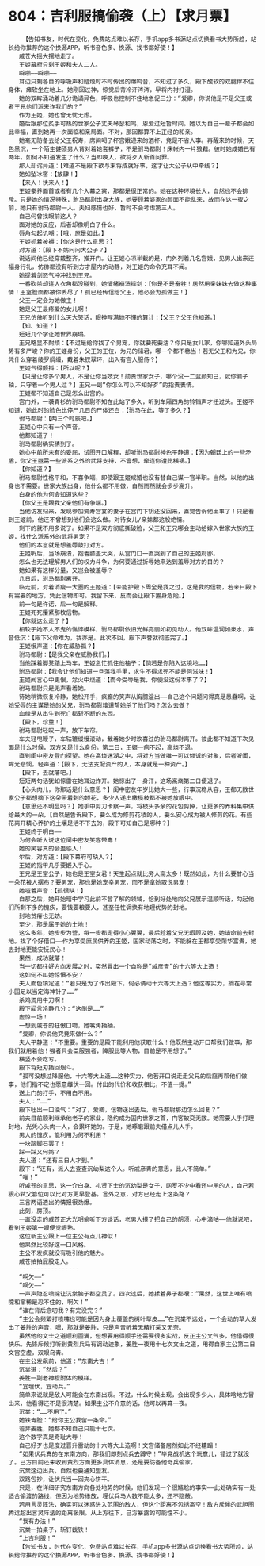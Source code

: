 # 804：吉利服搞偷袭（上）【求月票】
        【告知书友，时代在变化，免费站点难以长存，手机app多书源站点切换看书大势所趋，站长给你推荐的这个换源APP，听书音色多、换源、找书都好使！】
       戚苍大摇大摆地走了。
       王姬幕府只剩王姬和夫人二人。
       噼啪——噼啪——
       耳边只剩各自的呼吸声和蜡烛时不时传出的爆鸣音，不知过了多久，殿下酸软的双腿撑不住身体，瘫软坐在地上。她刚回过神，惊觉后背冷汗涔涔，早将内衬打湿。
       她的双眸涌动着几分诡谲异色，呼吸也控制不住地急促三分：“爱卿，你说他是不是父王或者王兄他们派来诈我们的？”
       作为王姬，她也曾无忧无虑。
       婚后跟那位炙手可热的世家公子丈夫琴瑟和鸣，恩爱过短暂时间。她以为自己一辈子都会如此幸福，直到她再一次面临和亲局面。不对，那回都算不上正经的和亲。
       她毫无防备去给父王祝寿，席间喝了杯宫娥递来的酒杯，竟是不省人事。再醒来的时候，天色黑沉，一个陌生健硕男人背对着她套裤子，不是驸马都尉！床帐内一片狼藉。彼时她成婚已有两年，如何不知道发生了什么？当即唤人，欲将歹人斩首问罪。
       那人却诧异道：【难道不是殿下欲与末将成就好事，这才让大公子从中牵线？】
       她如坠冰窖：【放肆！】
       【来人！快来人！】
       王姬豢养面首或者有几个入幕之宾，那都是很正常的。她在这种环境长大，自然也不会排斥。只是她的情况特殊，驸马都尉出身大族，她要顾着婆家的颜面不能乱来，故而在这一夜之前，她只有驸马都尉一人。夫妇感情也好，暂时不会考虑第三人。
       自己何曾找眼前这人？
       面对她的反应，后者却像明白了什么。
       唇角勾起讥嘲：【哦，原是如此。】
       王姬抓着被褥：【你这是什么意思？】
       对方道：【殿下不妨问问大公子？】
       说话间他已经穿戴整齐，推开门。让王姬心凉半截的是，门外列着几名宫娥，见男人出来还福身行礼，仿佛都没有听到方才屋内的动静，对王姬的命令充耳不闻。
       她提着剑怒气冲冲找到王兄。
       一番砍杀却连人衣角都没碰到，她情绪崩溃摔剑：【你是不是畜牲！居然用亲妹妹去做这种事情！王室脸面都被你丢尽了！孤已经传信给父王，他必会为孤做主！】
       父王一定会为她做主！
       她是父王最疼爱的女儿啊！
       王兄仿佛听到什么天大笑话，眼神写满她不懂的算计：【父王？父王他知道。】
       【知、知道？】
       短短几个字让她世界崩塌。
       王兄略显不耐烦：【不过是给你找了个男宠，你就要死要活？你只是女儿家，你哪知道外头局势有多严峻？你的王姬身份，父王的王位，为兄的储君，哪一个都不稳当！若无父王和为兄，你凭什么穿着绫罗绸缎，戴着朱钗翠环，出入有宫人服侍？】
       王姬气得颤抖：【所以呢？】
       【只是让你多个男人，不是让你当妓女！勋贵世家女子，哪个没一二蓝颜知己，就你脑子轴，只守着一个男人过？】王兄一副“你怎么可以不知好歹”的指责表情。
       王姬都不知道自己是怎么出宫的。
       宫门外，一袭青衫的驸马都尉不知在此站了多久，听到车厢四角的铃铛声才扭过头。王姬不知道，她此时的脸色比停尸几日的尸体还白：【驸马在此，等了多久？】
       驸马都尉：【两三个时辰吧。】
       王姬心中只有一个声音。
       他都知道了！
       驸马都尉确实猜到了。
       她心中前所未有的委屈，试图开口解释，却听驸马都尉神色平静道：【因为朝廷上的一些矛盾，你父王亟需一些派系之外的武将支持，不曾想，牵连你遭此横祸。】
       【你知道？】
       驸马都尉性格平和，不喜争端，即使跟王姬成婚也没有替自己谋一官半职。当然，以他的出身也不需要。世家大族出身，他什么都不用做，自然而然就会步步高升。
       白身的他为何会知道这些？
       【你父王是跟我父亲他们有争端。】
       当他访友归来，发现参加贺寿宫宴的妻子在宫门下钥还没回来，直觉告诉他出事了！只是看到王姬前，他还不曾想到他们会这么做。对待女儿/亲妹都这般绝情。
       剩下的就不用多说了。如果不是双方彻底撕破脸，父王和王兄哪会主动给嫁入世家大族的王姬，找什么派系外的武将男宠？
       他们的本意就是想羞辱敲打对方。
       王姬听后，当场崩溃，抱着膝盖大哭，从宫门口一直哭到了自己的王姬府邸。
       怎么也无法理解男人们的权力斗争，为何要通过折辱她来达到羞辱对方的目的？
       她如果有这样分量，又岂会被羞辱？
       几日后，驸马都尉离开。
       临走前，对着消瘦一大圈的王姬道：【未能护殿下周全是我之过，这是我的信物，若来日殿下有需要的地方，凭此信物即可。我留下来，反而会让殿下置身危险。】
       前一句是许诺，后一句是解释。
       王姬死死攥紧那枚信物。
       【你就这么走了？】
       相较于她不人不鬼的憔悴模样，驸马都尉依旧光鲜亮丽如初见动人。他双眸温润如泉水，声音低沉：【殿下父命难为，我亦是。此次不回，殿下声誉就彻底完了。】
       王姬恨声道：【你在威胁孤？】
       驸马都尉：【是我父亲在威胁我们。】
       当他踩着脚凳踏上马车，王姬急忙抓住他袖子：【倘若是你陷入这境地……】
       驸马都尉：【我会让他们知道一旦落我手里，求生不得求死不能是何滋味！】
       王姬闻言心中更恨，忿火中烧道：【而今受辱是我，你便没这份本事了？】
       驸马都尉只是无声看着她。
       待她稍微恢复冷静，她松开手，疯癫的笑声从胸臆溢出——自己这个问题问得真是愚蠢啊，让她受辱的主谋是她的父兄，驸马都尉难道帮她杀了他们吗？怎么去做？
       血缘是从出生到死亡都斩不断的东西。
       【殿下，珍重！】
       驸马都尉轻叹一声，放下车帘。
       车夫轻甩鞭子，车轱辘缓慢滚动，载着她少时欢喜过的驸马都尉离开。彼此都不知道下次见面是什么时候，双方又是什么身份。第二日，王姬一病不起，高烧不退。
       直到闺中密友登门探望。她在高烧迷湖之中，将对方当做唯一可以倾诉的对象，后者听闻，眸光悲悯，轻声道：【殿下，无法支配资产的人，本身就是一种资产。】
       【殿下，去就藩吧。】
       短短两句话犹如惊雷在她耳边炸开。她惊出了一身汗，这场高烧第二日便退了。
       【心头肉儿，你那话是什么意思？】闺中密友年岁比她大一些，行事沉稳从容，王都无数世家公子都想摘下这朵带着刺的娇花，多少人递出橄榄枝都不被她放眼中。
       【意思还不明显吗？】她手中剪刀卡察一声，将枝头多余的花包剪掉，让更多的养料集中供给最大的一朵，【自然是告诉殿下，要么成为修剪花枝的人，要么安心成为被人修剪的花。有些花离开精心养护的土壤是活不下去的，殿下可知自己是哪种？】
       王姬终于明白——
       为何会听人说这位闺中密友笑容带毒！
       她的笑容真的会蛊惑人！
       尔后，对方道：【殿下幕府可缺人？】
       王姬的指甲几乎要嵌入手心。
       王兄是王室公子，她也是王室女君！天生起点就比旁人高太多！既然如此，为什么要甘心当一朵花被人摆布？要男宠，那也是她宠幸男宠，而不是拿她取悦男宠！
       她哑着声音：【孤很缺！】
       自那之后，她开始暗中学习此前不曾了解的领域，恰到好处地向父兄展示温顺听话，勾起他们所剩不多的愧疚，要钱要粮要人，甚至任性调换有地理优势的封地。
       封地贫瘠也无妨。
       至少，那是属于她的土地！
       这么多年，她步步为营，每一步都走得小心翼翼，最后趁着父兄无暇顾及她，她请命前去封地。找了个好借口——作为享受庶民供养的王姬，国家动荡之时，不能躲在王都享受荣华富贵，她去封地更能安抚民心！
       果然，成功就藩！
       当一切都往好方向发展之时，突然冒出一个自称是“戚彦青”的十六等大上造！
       这如何不叫她惊惧不安？
       夫人面色镇定道：“若只是为了诈出殿下，何必请动十六等大上造？他这等实力，搁在寻常小国足以当定海神针了……”
       杀鸡焉用牛刀啊！
       殿下闻言冷静几分：“这倒是……”
       虚惊一场！
       一想到戚苍的狂傲口吻，她嘴角抽抽。
       “爱卿，你说他究竟来做什么？”
       夫人平静道：“不重要。重要的是殿下能利用他获取什么！他既然主动开口帮我们做事，那我们就用着他！强者只会臣服强者，降服此等人物，目前是不用想了。”
       横竖不会吃亏。
       殿下将短刃插回烟斗。
       “孤可没想过降服他，十六等大上造……这种实力，他若开口说走走父兄的后庭再帮他们做事，他们指不定也愿意雌伏一回。付出的代价和收获相比，不值一提。”
       送上门的打手，不用白不用。
       夫人：“……”
       殿下吐出一口浊气：“对了，爱卿，信物送出去后，驸马都尉那边怎么回复？”
       前夫目前顺利继承他老子的家业，隐约成为国内世家之首，门客故交无数。她需要人手打理封地，光凭心头肉一人，会累坏她的。于是，她琢磨跟前夫借点儿人手。
       男人的愧疚，能利用为何不利用？
       一块踏脚石罢了！
       踩一踩又何妨？
       夫人道：“还有三日人才到。”
       殿下：“还有，派人去查查沉幼梨这个人。听戚彦青的意思，此人不简单。”
       “唯！”
       听戚苍的意思，这一介白身、礼贤下士的沉幼梨是女子，网罗不少中看还中用的人，自己若狠心弑父篡位可以比对方更早登基。言外之意，对方已经走上这条路？
       三言两语透出的情报很劲爆。
       此刻，房顶。
       一直没走的戚苍正大光明偷听下方谈话，老男人摸了把自己的胡须，心中滴咕——他就说吧，看到王姬第一眼便觉眼熟。
       这位新主公跟上一位主公有点儿神似！
       他果然比较好这一口风格。
       主公不发疯就没有吸引他的魅力。
       戚苍拍拍屁股走人。
       -----------------
       “啊欠——”
       “啊欠——”
       一声声隐忍喷嚏让沉棠脑子都空灵了。四次过后，她揉着鼻子都囔：“果然，这世上唯有喷嚏和窜稀是忍不住的，啊欠！”
       “谁在背后念叨我？有完没完？”
       “主公会频繁打喷嚏也可能是因为身上覆盖的树叶草皮……”在沉棠不远处，一个会动的草人发出了姜胜的声音，嗯，那就是姜胜，只是声音听着无精打采又无奈。
       虽然他的文士之道顺利圆满，但想要用得顺手还需要很多实战，反正主公文气多，他借得很快乐。先锋斥候打听到黄烈兵马有调动迹象，姜胜一夜用十七次文士之道，用得自家主公第二日文宫空虚，双眼乌青。
       在主公发飙前，他道：“东南大吉！”
       沉棠道：“然后？”
       姜胜一副老神棍附体的模样。
       “宜埋伏，宜动兵。”
       简单来说就是敌人可能会在东南出现。不过，什么时候出现，会出现多少人，具体啥地方冒出来，他看得还不是很清楚。如果主公不介意的话，他可以再算一夜。
       沉棠：“……不用了。”
       她铁青脸：“给你主公我留一条命。”
       若非姜胜，她都不知自己只能十七次。
       这个数字真是奇耻大辱！
       自己好歹也是度过晋升雷劫的十六等大上造啊！文宫储备居然如此不经糟蹋！
       “如果伏兵真的在东南方向，那我们即刻点兵去蹲守！”毕竟战机这个玩意儿，错过了就没了。己方目前还未收到黄烈方面更多具体消息，还是要防备他奇兵偷家。
       沉棠这边出兵，自然也要通知盟友。
       双路包抄，让伏兵当一回夹心饼干。
       只是，在详细研究东南方向各处地势的时候，他们发现一个很尴尬的事实——此处确实有一处适合偷渡的路线，但因为地势缘故，埋伏兵马人数不能太多，还不隐蔽。
       若用言灵阵法，确实可以迷惑进入范围的敌人，但这个距离不包括高空！敌方斥候的武胆图腾远超出言灵阵法的距离极限。从上方往下，己方暴露的可能性不小。
       “我有办法！”
       沉棠一拍桌子，斩钉截铁！
       “上吉利服！”
       【告知书友，时代在变化，免费站点难以长存，手机app多书源站点切换看书大势所趋，站长给你推荐的这个换源APP，听书音色多、换源、找书都好使！】